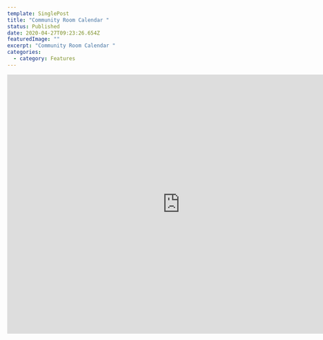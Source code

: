 ```yaml
---
template: SinglePost
title: "Community Room Calendar "
status: Published
date: 2020-04-27T09:23:26.654Z
featuredImage: ""
excerpt: "Community Room Calendar "
categories:
  - category: Features
---
```

<iframe src="https://calendar.google.com/calendar/b/4/embed?height=600&amp;wkst=1&amp;bgcolor=%23B39DDB&amp;ctz=America%2FChicago&amp;src=ZGV2dGVzdGVyMmsyMEBnbWFpbC5jb20&amp;color=%23039BE5&amp;showCalendars=0&amp;showPrint=0&amp;showTitle=0&amp;title=Community%20Room%20Calendar&amp;showNav=1&amp;showDate=1" style="border-width:0" width="800" height="600" frameborder="0" scrolling="no"></iframe>